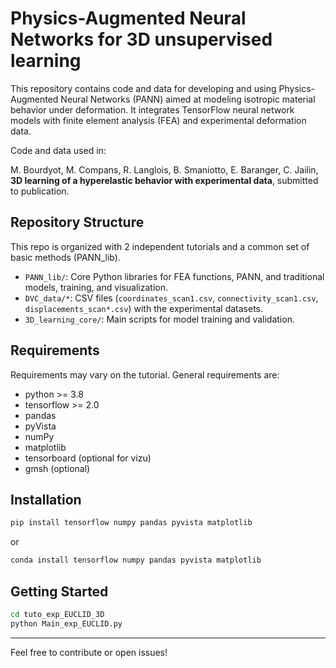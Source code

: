 # Physics-Augmented Neural Networks for 3D unsupervised learning

This repository contains code and data for developing and using Physics-Augmented Neural Networks (PANN) aimed at modeling isotropic material behavior under deformation. It integrates TensorFlow neural network models with finite element analysis (FEA) and experimental deformation data.

Code and data used in:

M. Bourdyot, M. Compans, R. Langlois, B. Smaniotto, E. Baranger, C. Jailin, **3D learning of a hyperelastic behavior with experimental data**, submitted to publication. 

## Repository Structure
This repo is organized with 2 independent tutorials and a common set of basic methods (PANN_lib).
- `PANN_lib/`: Core Python libraries for FEA functions, PANN, and traditional models, training, and visualization.
- `DVC_data/*`: CSV files (`coordinates_scan1.csv`, `connectivity_scan1.csv`, `displacements_scan*.csv`) with the experimental datasets.
- `3D_learning_core/`: Main scripts for model training and validation.

## Requirements
Requirements may vary on the tutorial. General requirements are:
  - python >= 3.8
  - tensorflow >= 2.0
  - pandas
  - pyVista
  - numPy
  - matplotlib
  - tensorboard (optional for vizu)
  - gmsh (optional)

## Installation
```bash
pip install tensorflow numpy pandas pyvista matplotlib
```
or
```bash
conda install tensorflow numpy pandas pyvista matplotlib
```

## Getting Started

```bash
cd tuto_exp_EUCLID_3D
python Main_exp_EUCLID.py
```

---

Feel free to contribute or open issues!
